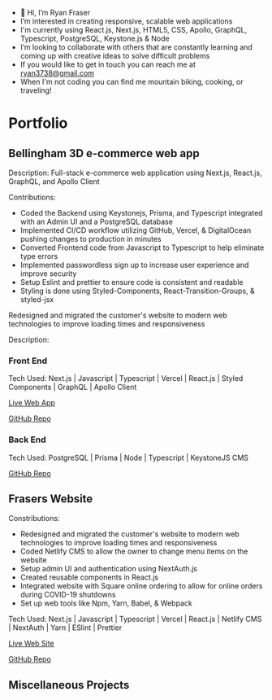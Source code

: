 - 👋 Hi, I’m Ryan Fraser
- I’m interested in creating responsive, scalable web applications
- I'm currently using React.js, Next.js, HTML5, CSS, Apollo, GraphQL, Typescript, PostgreSQL, Keystone.js & Node
- I’m looking to collaborate with others that are constantly learning and coming up with creative ideas to solve difficult problems
- If you would like to get in touch you can reach me at ryan3738@gmail.com
- When I'm not coding you can find me mountain biking, cooking, or traveling!

# Portfolio

## Bellingham 3D e-commerce web app

Description:
Full-stack e-commerce web application using Next.js, React.js, GraphQL, and Apollo Client

Contributions:

- Coded the Backend using Keystonejs, Prisma, and Typescript integrated with an Admin UI and a PostgreSQL database
- Implemented CI/CD workflow utilizing GitHub, Vercel, & DigitalOcean pushing changes to production in minutes
- Converted Frontend code from Javascript to Typescript to help eliminate type errors
- Implemented passwordless sign up to increase user experience and improve security
- Setup Eslint and prettier to ensure code is consistent and readable
- Styling is done using Styled-Components, React-Transition-Groups, & styled-jsx

Redesigned and migrated the customer's website to modern web technologies to improve loading times and responsiveness

Description:

### Front End
Tech Used: Next.js | Javascript | Typescript | Vercel | React.js | Styled Components | GraphQL | Apollo Client

[Live Web App](https://bellingham3d.com/)

[GitHub Repo](https://github.com/ryan3738/bellingham3d-frontend)

### Back End

Tech Used: PostgreSQL | Prisma | Node | Typescript | KeystoneJS CMS

[GitHub Repo](https://github.com/ryan3738/bellingham3d-backend)

## Frasers Website

Constributions: 

- Redesigned and migrated the customer's website to modern web technologies to improve loading times and responsiveness
- Coded Netlify CMS to allow the owner to change menu items on the website
- Setup admin UI and authentication using NextAuth.js
- Created reusable components in React.js
- Integrated website with Square online ordering to allow for online orders during COVID-19 shutdowns
- Set up web tools like Npm, Yarn, Babel, & Webpack

Tech Used: Next.js | Javascript | Typescript | Vercel | React.js | Netlify CMS | NextAuth | Yarn | ESlint | Prettier

[Live Web Site](https://frasersgh.com/)

[GitHub Repo](https://github.com/ryan3738/frasers-nextjs-site)

## Miscellaneous Projects





<!---
ryan3738/ryan3738 is a ✨ special ✨ repository because its `README.md` (this file) appears on your GitHub profile.
You can click the Preview link to take a look at your changes.
--->

